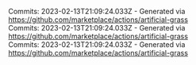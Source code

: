 Commits: 2023-02-13T21:09:24.033Z - Generated via https://github.com/marketplace/actions/artificial-grass
<br>
Commits: 2023-02-13T21:09:24.033Z - Generated via https://github.com/marketplace/actions/artificial-grass
<br>
Commits: 2023-02-13T21:09:24.033Z - Generated via https://github.com/marketplace/actions/artificial-grass
<br>
